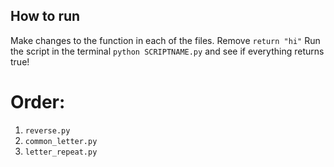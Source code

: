 How to run
---

Make changes to the function in each of the files. Remove `return "hi"`
Run the script in the terminal
`python SCRIPTNAME.py`
and see if everything returns true!

# Order:
1. `reverse.py`
2. `common_letter.py`
3. `letter_repeat.py`
